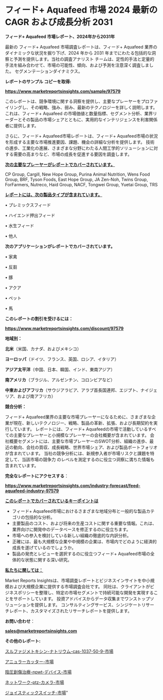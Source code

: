 # フィード+ Aquafeed 市場 2024 最新の CAGR および成長分析 2031

<strong>フィード+ Aquafeed 市場レポート、2024年から2031年</strong>

最新の フィード+ Aquafeed 市場調査レポートは、フィード+ Aquafeed 業界のダイナミックな状況を掘り下げ、2024 年から 2031 年までにわたる包括的な洞察と予測を提供します。当社の調査アナリスト チームは、定性的手法と定量的手法を組み合わせて、市場の可能性、傾向、および予測を注意深く調査しました。 セグメンテーションダイナミクス。



<strong>レポートのサンプル コピーを取得:</strong> <a href=https://www.marketreportsinsights.com/sample/97579>

<strong><u>https://www.marketreportsinsights.com/sample/97579</u></strong></a>

このレポートは、競争環境に関する洞察を提供し、主要なプレーヤーをプロファイリングし、その戦略、強み、弱み、最新のテクノロジーを詳しく説明します。 これは、フィード+ Aquafeed の市場価値と数量指標、セグメント分析、業界リーダーとその製品の市場シェアとともに、実用的なインテリジェンスを利害関係者に提供します。

さらに、フィード+ Aquafeed市場レポートは、フィード+ Aquafeed市場の状況を形成する主要な市場推進要因、課題、機会の詳細な分析を提供します。 技術の進歩、工業化の進展、さまざまな分野にわたる人間工学的ソリューションに対する需要の高まりなど、市場の成長を促進する要因を調査します。



<strong><u>次の主要なプレーヤーがレポートでカバーされています。</u></strong>

CP Group, Cargill, New Hope Group, Purina Animal Nutrition, Wens Food Group, BRF, Tyson Foods, East Hope Group, JA Zen-Noh, Twins Group, ForFarmers, Nutreco, Haid Group, NACF, Tongwei Group, Yuetai Group, TRS



<strong><u><b>レポートには、次の製品タイプが含まれています。</b></u></strong>

• プレミックスフィード

• ハイエンド押出フィード

• 水生フィード

• 他人



<strong><b>次のアプリケーションがレポートでカバーされています。</b></strong>

• 家禽

• 反芻

• 豚

• アクア

• ペット

• 馬



<strong><b>このレポートの割引を受けるには：</b></strong><a href=https://www.marketreportsinsights.com/discount/97579>

<strong><u>https://www.marketreportsinsights.com/discount/97579</u></strong></a>



<strong>地域別：</strong>



<strong>北米</strong>（米国、カナダ、およびメキシコ）



<strong>ヨーロッパ</strong>（ドイツ、フランス、英国、ロシア、イタリア）



<strong>アジア太平洋</strong>（中国、日本、韓国、インド、東南アジア）



<strong>南アメリカ</strong>（ブラジル、アルゼンチン、コロンビアなど）



<strong>中東およびアフリカ</strong>（サウジアラビア、アラブ首長国連邦、エジプト、ナイジェリア、および南アフリカ）



<strong>競合分析：</strong>

フィード+ Aquafeed業界の主要な市場プレーヤーになるために、さまざまな企業が現在、新しいテクノロジー、戦略、製品の革新、拡張、および長期契約を実行しています。 レポートには、フィード+ Aquafeedの市場で活動しているすべての主要なプレーヤーと小規模なプレーヤーの会社概要が含まれています。 会社概要セグメントには、主要な市場プレーヤーのSWOT分析、組織の進歩、最近の動向、会社の買収、成長戦略、世界市場シェア、および製品ポートフォリオが含まれています。 当社の競争分析には、新規参入者が市場リスクと課題を特定して、当該市場の競争力 のレベルを測定するのに役立つ洞察に満ちた情報も含まれています。



<strong>完全なレポートにアクセスする</strong>：

<a href=https://www.marketreportsinsights.com/industry-forecast/feed-aquafeed-industry-97579>

<strong><u>https://www.marketreportsinsights.com/industry-forecast/feed-aquafeed-industry-97579</u></strong></a>



<strong><u><b>このレポートでカバーされているキーポイントは</b></u></strong>
<ul>
  <li>フィード+ Aquafeed市場におけるさまざまな地域分布と一般的な製品カテゴリの包括的な分析。</li>
  <li>主要製品のコスト、および将来の生産コストに関する重要な情報。これは、業界向けに開発中のデータベースを修正するのに役立ちます。</li>
  <li>市場への参入を検討している新しい組織の徹底的な内訳分析。</li>
  <li>正確には、最も大規模な企業や中規模の企業は、市場内でどのように経済的成長を遂げているのでしょうか。</li>
  <li>製品の発売とレビューを選択するのに役立つフィード+ Aquafeed市場の全体的な状態に関する深い研究。</li>
</ul>


<strong><u><b>私たちに関しては：</b></u></strong>

Market Reports Insightsは、市場調査レポートとビジネスインサイトを中小規模および大規模企業に提供する市場調査会社です。 同社は、クライアントがビジネスポリシーを整理し、特定の市場セグメントで持続可能な開発を実現することをサポートしています。 投資アドバイスからデータ収集までワンストップソリューションを提供します。 コンサルティングサービス、シンジケートリサーチレポート、カスタマイズされたリサーチレポートを提供します。



<strong><b>お問い合わせ</b></strong>：

<a href=mailto:sales@marketreportsinsights.com>

<strong><u>sales@marketreportsinsights.com</u></strong></a>



<strong>その他のレポート:</strong>

<a href=https://www.linkedin.com/pulse/スルファジメトキシン-ナトリウム-cas-1037-50-9-市場-2023-8cmgf/>スルファジメトキシン-ナトリウム-cas-1037-50-9-市場</a>

<a href=https://www.linkedin.com/pulse/アニュラーカッター-市場-2030-年までの需要に焦点を当てた-2023-xe9jf/>アニュラーカッター-市場</a>

<a href=https://www.linkedin.com/pulse/陰圧創傷治療-npwt-デバイス-市場-2023-総合分析と事業成長戦略-0hruf/>陰圧創傷治療-npwt-デバイス-市場</a>

<a href=https://www.linkedin.com/pulse/ネットワーク-ptz-カメラ-市場-2030-年までの需要に焦点を当てた-2023-ugv7f/>ネットワーク-ptz-カメラ-市場</a>

<a href=https://www.linkedin.com/pulse/ジョイスティックスイッチ-市場-2030-年までの需要に焦点を当てた-2023-srv6f/>ジョイスティックスイッチ-市場</a>"
